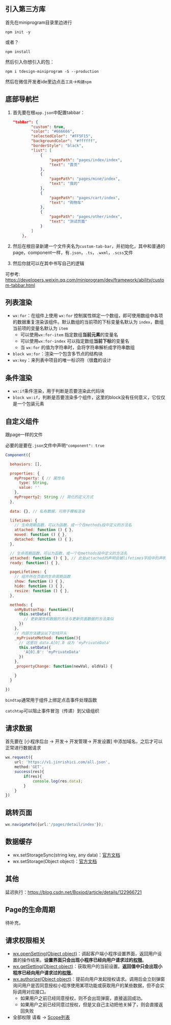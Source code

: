 ## 引入第三方库

首先在miniprogram目录里边进行

```
npm init -y
```

或者？

```
npm install
```

然后引入你想引入的包：

```
npm i tdesign-miniprogram -S --production
```

然后在微信开发者ide里边点击`工具`->`构建npm`

## 底部导航栏

1. 首先要在根`app.json`中配置tabbar：

   ```json
   "tabBar": {
           "custom": true,
           "color": "#666666",
           "selectedColor": "#FF5F15",
           "backgroundColor": "#ffffff",
           "borderStyle": "black",
           "list": [
               {
                   "pagePath": "pages/index/index",
                   "text": "首页"
               },
               {
                   "pagePath": "pages/mine/index",
                   "text": "我的"
               },
               {
                   "pagePath": "pages/cart/index",
                   "text": "购物车"
               },
               {
                   "pagePath": "pages/other/index",
                   "text": "测试页面"
               }
           ]
       },
   ```

2. 然后在根目录新建一个文件夹名为`custom-tab-bar`，并初始化，其中和普通的page，component一样，有`.json`，`.ts`，`.wxml`，`.scss`文件
3. 然后你就可以在其中书写自己的逻辑

可参考: https://developers.weixin.qq.com/miniprogram/dev/framework/ability/custom-tabbar.html

## 列表渲染

- `wx:for`：在组件上使用 `wx:for` 控制属性绑定一个数组，即可使用数组中各项的数据重复渲染该组件。默认数组的当前项的下标变量名默认为 `index`，数组当前项的变量名默认为 `item`
  - 可以使用`wx:for-item` 指定数组**当前元素**的变量名
  - 可以使用`wx:for-index` 可以指定数组**当前下标**的变量名
  - 当 `wx:for` 的值为字符串时，会将字符串解析成字符串数组
- `block wx:for`：渲染一个包含多节点的结构块
- `wx:key`：来列表中项目的唯一标识符（很蠢的设计

## 条件渲染

- `wx:if`条件渲染，用于判断是否要渲染此代码块
- `block wx:if`，判断是否要渲染多个组件，这里的block没有任何意义，它仅仅是一个包装元素

## 自定义组件

跟page一样的文件

必要的是要在`.json`文件中声明`"component": true`

```js
Component({

  behaviors: [],

  properties: {
    myProperty: { // 属性名
      type: String,
      value: ''
    },
    myProperty2: String // 简化的定义方式
  },
  
  data: {}, // 私有数据，可用于模板渲染

  lifetimes: {
    // 生命周期函数，可以为函数，或一个在methods段中定义的方法名
    attached: function () { },
    moved: function () { },
    detached: function () { },
  },

  // 生命周期函数，可以为函数，或一个在methods段中定义的方法名
  attached: function () { }, // 此处attached的声明会被lifetimes字段中的声明覆盖
  ready: function() { },

  pageLifetimes: {
    // 组件所在页面的生命周期函数
    show: function () { },
    hide: function () { },
    resize: function () { },
  },

  methods: {
    onMyButtonTap: function(){
      this.setData({
        // 更新属性和数据的方法与更新页面数据的方法类似
      })
    },
    // 内部方法建议以下划线开头
    _myPrivateMethod: function(){
      // 这里将 data.A[0].B 设为 'myPrivateData'
      this.setData({
        'A[0].B': 'myPrivateData'
      })
    },
    _propertyChange: function(newVal, oldVal) {

    }
  }

})

```

`bindtap`通常用于组件上绑定点击事件处理函数

`catchtap`可以阻止事件冒泡（传递）到父级组织

## 请求数据

首先要在 [小程序后台 -> 开发-> 开发管理-> 开发设置] 中添加域名，之后才可以正常进行数据请求

```typescript
wx.request({
    url: 'https://v1.jinrishici.com/all.json',
    method:'GET',
    success(res){
        if(res){
            console.log(res.data);
        }
    }
})
```

## 跳转页面

```typescript
wx.navigateTo({url:'/pages/detail/index'});
```

## 数据缓存

- wx.setStorageSync(string key, any data)：[官方文档](https://developers.weixin.qq.com/miniprogram/dev/api/storage/wx.setStorageSync.html)
- wx.setStorage(Object object)：[官方文档](https://developers.weixin.qq.com/miniprogram/dev/api/storage/wx.setStorage.html)

## 其他

延迟执行：https://blog.csdn.net/Boxjod/article/details/122966721

## Page的生命周期

待补充，

## 请求权限相关

- [wx.openSetting(Object object)](https://developers.weixin.qq.com/miniprogram/dev/api/open-api/setting/wx.openSetting.html)：调起客户端小程序设置界面，返回用户设置的操作结果。**设置界面只会出现小程序已经向用户请求过的[权限](https://developers.weixin.qq.com/miniprogram/dev/framework/open-ability/authorize.html)**。
- [wx.getSetting(Object object)](https://developers.weixin.qq.com/miniprogram/dev/api/open-api/setting/wx.getSetting.html)：获取用户的当前设置。**返回值中只会出现小程序已经向用户请求过的[权限](https://developers.weixin.qq.com/miniprogram/dev/framework/open-ability/authorize.html)**。
- [wx.authorize(Object object)](https://developers.weixin.qq.com/miniprogram/dev/api/open-api/authorize/wx.authorize.html)：提前向用户发起授权请求。调用后会立刻弹窗询问用户是否同意授权小程序使用某项功能或获取用户的某些数据，但不会实际调用对应接口。
  - 如果用户之前已经同意授权，则不会出现弹窗，直接返回成功。
  - 如果用户之前已经同意过授权，但是又自己主动把他关掉了，则会直接返回失败
- 全部权限 请看 -> [Scope列表](https://developers.weixin.qq.com/miniprogram/dev/framework/open-ability/authorize.html#scope-%E5%88%97%E8%A1%A8)



